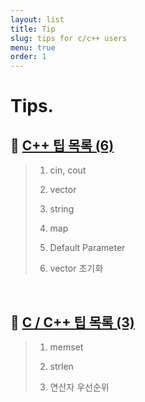 ```yaml
---
layout: list
title: Tip
slug: tips for c/c++ users
menu: true
order: 1
---
```


# Tips.


## 🚩 [C++ 팁 목록 (6)](../posting/cate/cpp_tip.md)

> 1. cin, cout
> 
> 2. vector
> 
> 3. string
> 
> 4. map
> 
> 5. Default Parameter
> 
> 6. vector 초기화

<br>

## 🚩 [C / C++ 팁 목록 (3)](../posting/cate/c_tip.md)

> 1. memset
> 
> 2. strlen
> 
> 3. 연산자 우선순위
